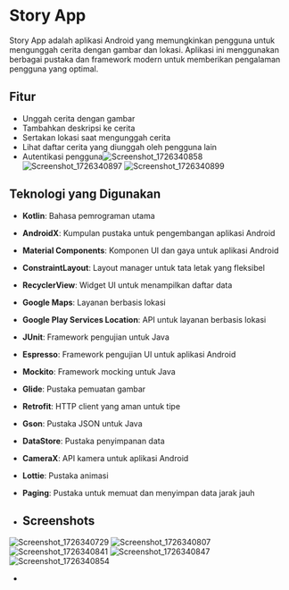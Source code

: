 # Story App

Story App adalah aplikasi Android yang memungkinkan pengguna untuk mengunggah cerita dengan gambar dan lokasi. Aplikasi ini menggunakan berbagai pustaka dan framework modern untuk memberikan pengalaman pengguna yang optimal.

## Fitur

- Unggah cerita dengan gambar
- Tambahkan deskripsi ke cerita
- Sertakan lokasi saat mengunggah cerita
- Lihat daftar cerita yang diunggah oleh pengguna lain
- Autentikasi pengguna![Screenshot_1726340858](https://github.com/user-attachments/assets/5ed61d5b-d7f7-425b-b69f-62d3f7f7c401)
![Screenshot_1726340897](https://github.com/user-attachments/assets/f04bb30d-ffb2-4564-ab5f-bedda871a464)
![Screenshot_1726340899](https://github.com/user-attachments/assets/6e624c05-6e0a-42fc-9485-57030c1e8f6d)


## Teknologi yang Digunakan

- **Kotlin**: Bahasa pemrograman utama
- **AndroidX**: Kumpulan pustaka untuk pengembangan aplikasi Android
- **Material Components**: Komponen UI dan gaya untuk aplikasi Android
- **ConstraintLayout**: Layout manager untuk tata letak yang fleksibel
- **RecyclerView**: Widget UI untuk menampilkan daftar data
- **Google Maps**: Layanan berbasis lokasi
- **Google Play Services Location**: API untuk layanan berbasis lokasi
- **JUnit**: Framework pengujian untuk Java
- **Espresso**: Framework pengujian UI untuk aplikasi Android
- **Mockito**: Framework mocking untuk Java
- **Glide**: Pustaka pemuatan gambar
- **Retrofit**: HTTP client yang aman untuk tipe
- **Gson**: Pustaka JSON untuk Java
- **DataStore**: Pustaka penyimpanan data
- **CameraX**: API kamera untuk aplikasi Android
- **Lottie**: Pustaka animasi
- **Paging**: Pustaka untuk memuat dan menyimpan data jarak jauh

- ## Screenshots
![Screenshot_1726340729](https://github.com/user-attachments/assets/fd56a6bf-5b36-4aff-ba60-54a9dd8ae7b1)
![Screenshot_1726340807](https://github.com/user-attachments/assets/98f51ebf-bc71-4cc3-af6d-c586e6d13a66)
![Screenshot_1726340841](https://github.com/user-attachments/assets/e947de6c-df36-4fe0-8612-56966f334b06)
![Screenshot_1726340847](https://github.com/user-attachments/assets/c3dbda1d-c4d5-4878-80dd-bfe9bc2bb6f8)
![Screenshot_1726340854](https://github.com/user-attachments/assets/58c8995f-bbce-4493-860f-d172e2aae014)

- 
